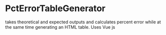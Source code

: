 # PctErrorTableGenerator
takes theoretical and expected outputs and calculates percent error while at the same time generating an HTML table. Uses Vue js
